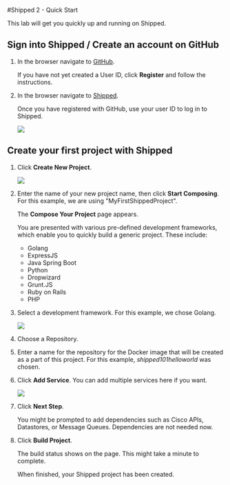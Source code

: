 #Shipped 2 - Quick Start

This lab will get you quickly up and running on Shipped.

## Sign into Shipped / Create an account on GitHub

1. In the browser navigate to <a href="https://github.com/" target="_blank">GitHub</a>.

	 If you have not yet created a User ID, click **Register** and follow the instructions.
    
2. In the browser navigate to <a href="https://ciscoshipped.io/" target="_blank">Shipped</a>.

	 Once you have registered with GitHub,  use your user ID to log in to Shipped. 
    
	![](posts/files/shipped-quick-start/assets/welcome.png)

    
##  Create your first project with Shipped    

1. Click  **Create New Project**.

	![](posts/files/shipped-quick-start/assets/createproject.png)

2. Enter the name of your new project name, then click **Start Composing**. For this example, we are using "MyFirstShippedProject".
 
	The **Compose Your Project** page appears.

	You are presented with various pre-defined development frameworks, which enable you to quickly build a generic project. These include:

	* Golang
	* ExpressJS
	* Java Spring Boot
	* Python
	* Dropwizard
	* Grunt.JS
	* Ruby on Rails
	* PHP


3. Select a development framework. For this example, we chose Golang.

	![](posts/files/shipped-quick-start/assets/compose.PNG)


4. Choose a Repository.
5. Enter a name for the repository for the Docker image that will be created as a part of this project. For this example, *shipped101helloworld* was chosen.  
6. Click **Add Service**. You can add multiple services here if you want.

	![](posts/files/shipped-quick-start/assets/addmicroservice_withname.png)

7. Click **Next Step**.

	You might be prompted to add dependencies such as Cisco APIs, Datastores, or Message Queues. Dependencies are not needed now. 

1. Click  **Build Project**. 

	The build status shows on the page. This might take a minute to complete. 

	When finished, your Shipped project has been created.

